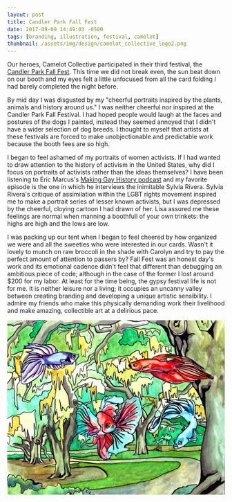 ```yaml
---
layout: post
title: Candler Park Fall Fest
date: 2017-09-09 14:49:03 -0500
tags: [branding, illustration, festival, camelot]
thumbnail: /assets/img/design/camelot_collective_logo2.png
---
```


Our heroes, Camelot Collective participated in their third festival, the [Candler Park Fall Fest](https://fallfest.candlerpark.org/). This time we did not break even, the sun beat down on our booth and my eyes felt a little unfocused from all the card folding I had barely completed the night before.

By mid day I was disgusted by my "cheerful portraits inspired by the plants, animals and history around us." I was neither cheerful nor inspired at the Candler Park Fall Festival. I had hoped people would laugh at the faces and postures of the dogs I painted, instead they seemed annoyed that I didn't have a wider selection of dog breeds. I thought to myself that artists at these festivals are forced to make unobjectionable and predictable work because the booth fees are so high.

I began to feel ashamed of my portraits of women activists. If I had wanted to draw attention to the history of activism in the United States, why did I focus on portraits of activists rather than the ideas themselves? I have been listening to Eric Marcus's [Making Gay History podcast](https://makinggayhistory.com/) and my favorite episode is the one in which he interviews the inimitable Sylvia Rivera. Sylvia Rivera's critique of assimilation within the LGBT rights movement inspired me to make a portrait series of lesser known activists, but I was depressed by the cheerful, cloying cartoon I had drawn of her. Lisa assured me these feelings are normal when manning a boothfull of your own trinkets: the highs are high and the lows are low.

I was packing up our tent when I began to feel cheered by how organized we were and all the sweeties who were interested in our cards. Wasn't it lovely to munch on raw broccoli in the shade with Carolyn and try to pay the perfect amount of attention to passers by? Fall Fest was an honest day's work and its emotional cadence didn't feel that different than debugging an ambitious piece of code; although in the case of the former I lost around \$200 for my labor. At least for the time being, the gypsy festival life is not for me. It is neither leisure nor a living; it occupies an uncanny valley between creating branding and developing a unique artistic sensibility. I admire my friends who make this physically demanding work their livelihood and make amazing, collectible art at a delirious pace.

<div class="row">
  <div class="col-lg-12 pt-4">
  	<img class="prototype" src="/assets/img/design/swamp_fish.jpg" alt="fish floating in a cypress swamp"/>
  </div>
</div>
